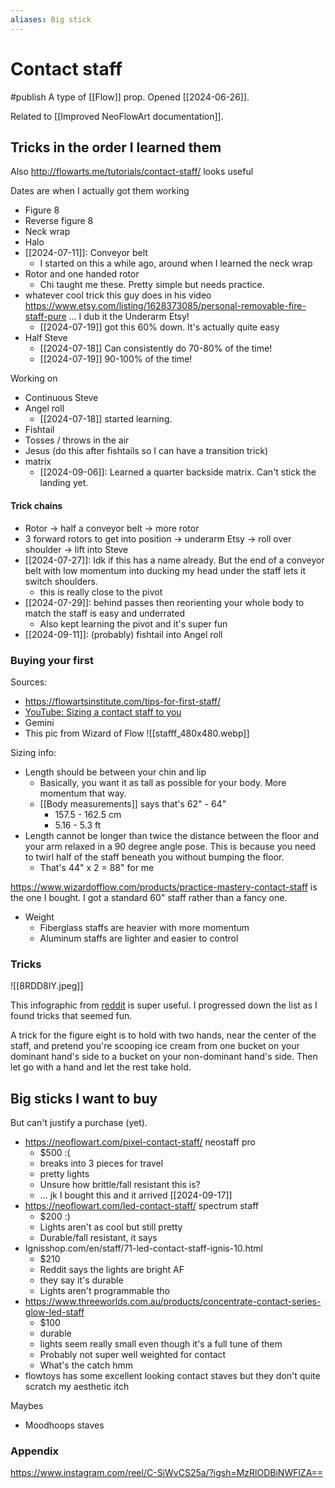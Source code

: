 ```yaml
---
aliases: Big stick
---
```

# Contact staff
#publish 
A type of [[Flow]] prop. Opened [[2024-06-26]].

Related to [[Improved NeoFlowArt documentation]].

## Tricks in the order I learned them
Also http://flowarts.me/tutorials/contact-staff/ looks useful

Dates are when I actually got them working
- Figure 8
- Reverse figure 8
- Neck wrap
- Halo
- [[2024-07-11]]: Conveyor belt
    - I started on this a while ago, around when I learned the neck wrap
- Rotor and one handed rotor
    - Chi taught me these. Pretty simple but needs practice.
- whatever cool trick this guy does in his video https://www.etsy.com/listing/1628373085/personal-removable-fire-staff-pure ... I dub it the Underarm Etsy!
    - [[2024-07-19]] got this 60% down. It's actually quite easy
- Half Steve
    - [[2024-07-18]] Can consistently do 70-80% of the time!
    - [[2024-07-19]] 90-100% of the time!

Working on
- Continuous Steve
- Angel roll
    - [[2024-07-18]] started learning.
- Fishtail
- Tosses / throws in the air
- Jesus (do this after fishtails so I can have a transition trick)
- matrix
    - [[2024-09-06]]: Learned a quarter backside matrix. Can't stick the landing yet. 

#### Trick chains
- Rotor -> half a conveyor belt -> more rotor
- 3 forward rotors to get into position -> underarm Etsy -> roll over shoulder -> lift into Steve
- [[2024-07-27]]: Idk if this has a name already. But the end of a conveyor belt with low momentum into ducking my head under the staff lets it switch shoulders.
    - this is really close to the pivot
- [[2024-07-29]]: behind passes then reorienting your whole body to match the staff is easy and underrated 
    - Also kept learning the pivot and it's super fun
- [[2024-09-11]]: (probably) fishtail into Angel roll



### Buying your first
Sources:
- https://flowartsinstitute.com/tips-for-first-staff/
- [YouTube: Sizing a contact staff to you](https://www.youtube.com/watch?v=AW9mbXCNXPw)
- Gemini
- This pic from Wizard of Flow ![[stafff_480x480.webp]]

Sizing info:
- Length should be between your chin and lip
    - Basically, you want it as tall as possible for your body. More momentum that way.
    - [[Body measurements]] says that's 62" - 64"
        - 157.5 - 162.5 cm
        - 5.16 - 5.3 ft
- Length cannot be longer than twice the distance between the floor and your arm relaxed in a 90 degree angle pose. This is because you need to twirl half of the staff beneath you without bumping the floor.
    - That's 44" x 2 = 88" for me

https://www.wizardofflow.com/products/practice-mastery-contact-staff is the one I bought. I got a standard 60" staff rather than a fancy one.

- Weight
    - Fiberglass staffs are heavier with more momentum
    - Aluminum staffs are lighter and easier to control

### Tricks
![[8RDD8IY.jpeg]]

This infographic from [reddit](https://www.reddit.com/r/ContactStaff/comments/l1gy7a/contact_staff_training_progression/) is super useful. I progressed down the list as I found tricks that seemed fun.

A trick for the figure eight is to hold with two hands, near the center of the staff, and pretend you're scooping ice cream from one bucket on your dominant hand's side to a bucket on your non-dominant hand's side. Then let go with a hand and let the rest take hold.

## Big sticks I want to buy
But can't justify a purchase (yet).

- https://neoflowart.com/pixel-contact-staff/ neostaff pro
    - $500 :(
    - breaks into 3 pieces for travel
    - pretty lights
    - Unsure how brittle/fall resistant this is?
    - ... jk I bought this and it arrived [[2024-09-17]]
- https://neoflowart.com/led-contact-staff/ spectrum staff
    - $200 :)
    - Lights aren't as cool but still pretty
    - Durable/fall resistant, it says
- Ignisshop.com/en/staff/71-led-contact-staff-ignis-10.html
    - $210
    - Reddit says the lights are bright AF
    - they say it's durable
    - Lights aren't programmable tho
- https://www.threeworlds.com.au/products/concentrate-contact-series-glow-led-staff
    - $100
    - durable
    - lights seem really small even though it's a full tune of them
    - Probably not super well weighted for contact
    - What's the catch hmm
- flowtoys has some excellent looking contact staves but they don't quite scratch my aesthetic itch


Maybes
- Moodhoops staves

### Appendix
https://www.instagram.com/reel/C-SiWvCS25a/?igsh=MzRlODBiNWFlZA==
